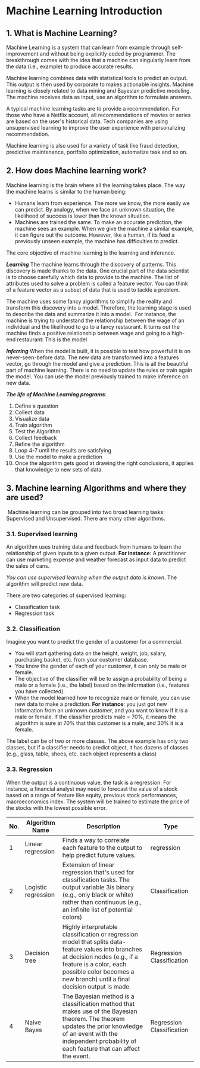 # Machine Learning Introduction

## 1. What is Machine Learning?
Machine Learning is a system that can learn from example through self-improvement and without being explicitly coded by programmer. 
The breakthrough comes with the idea that a machine can singularly learn from the data (i.e., example) to produce accurate results.

Machine learning combines data with statistical tools to predict an output. 
This output is then used by corporate to makes actionable insights. 
Machine learning is closely related to data mining and Bayesian predictive modeling. 
The machine receives data as input, use an algorithm to formulate answers.

A typical machine learning tasks are to provide a recommendation. 
For those who have a Netflix account, all recommendations of movies or series are based on the user's historical data. 
Tech companies are using unsupervised learning to improve the user experience with personalizing recommendation.

Machine learning is also used for a variety of task like fraud detection, predictive maintenance, portfolio optimization, automatize task and so on.

## 2. How does Machine learning work?
Machine learning is the brain where all the learning takes place. 
The way the machine learns is similar to the human being: 
- Humans learn from experience. The more we know, the more easily we can predict. By analogy, when we face an unknown situation, the likelihood of success is lower than the known situation. 
- Machines are trained the same. To make an accurate prediction, the machine sees an example. When we give the machine a similar example, it can figure out the outcome. However, like a human, if its feed a previously unseen example, the machine has difficulties to predict.

The core objective of machine learning is the learning and inference. 

**_Learning_**
The machine learns through the discovery of patterns. This discovery is made thanks to the data. One crucial part of the data scientist is to choose carefully which data to provide to the machine. The list of attributes used to solve a problem is called a feature vector. You can think of a feature vector as a subset of data that is used to tackle a problem.

The machine uses some fancy algorithms to simplify the reality and transform this discovery into a model. Therefore, the learning stage is used to describe the data and summarize it into a model.
<IMG>
For instance, the machine is trying to understand the relationship between the wage of an individual and the likelihood to go to a fancy restaurant. It turns out the machine finds a positive relationship between wage and going to a high-end restaurant: This is the model

**_Inferring_**
When the model is built, it is possible to test how powerful it is on never-seen-before data. The new data are transformed into a features vector, go through the model and give a prediction. This is all the beautiful part of machine learning. There is no need to update the rules or train again the model. You can use the model previously trained to make inference on new data.
<IMG>

**_The life of Machine Learning programs_**:
1. Define a question
2. Collect data
3. Visualize data
4. Train algorithm
5. Test the Algorithm
6. Collect feedback
7. Refine the algorithm
8. Loop 4-7 until the results are satisfying
9. Use the model to make a prediction
10. Once the algorithm gets good at drawing the right conclusions, it applies that knowledge to new sets of data.

## 3. Machine learning Algorithms and where they are used?
<IMG>
Machine learning can be grouped into two broad learning tasks: Supervised and Unsupervised. There are many other algorithms.

### 3.1. Supervised learning
An algorithm uses training data and feedback from humans to learn the relationship of given inputs to a given output. 
**For instance**: A practitioner can use marketing expense and weather forecast as input data to predict the sales of cans.

_You can use supervised learning when the output data is known_. The algorithm will predict new data.

There are two categories of supervised learning:
- Classification task
- Regression task

### 3.2. Classification
Imagine you want to predict the gender of a customer for a commercial. 
- You will start gathering data on the height, weight, job, salary, purchasing basket, etc. from your customer database. 
- You know the gender of each of your customer, it can only be male or female. 
- The objective of the classifier will be to assign a probability of being a male or a female (i.e., the label) based on the information (i.e., features you have collected). 
- When the model learned how to recognize male or female, you can use new data to make a prediction. 
	**For instance**: you just got new information from an unknown customer, and you want to know if it is a male or female. If the classifier predicts male = 70%, it means the algorithm is sure at 70% that this customer is a male, and 30% it is a female.

The label can be of two or more classes. The above example has only two classes, but if a classifier needs to predict object, it has dozens of classes (e.g., glass, table, shoes, etc. each object represents a class)

### 3.3. Regression
When the output is a continuous value, the task is a regression. For instance, a financial analyst may need to forecast the value of a stock based on a range of feature like equity, previous stock performances, macroeconomics index. The system will be trained to estimate the price of the stocks with the lowest possible error.

|No.	|Algorithm Name		|Description	|Type	|
|-------|-------------------|---------------|-------|
|1		|Linear regression	|Finds a way to correlate each feature to the output to help predict future values.	|regression 	|
|2		|Logistic regression|Extension of linear regression that's used for classification tasks. The output variable 3is binary (e.g., only black or white) rather than continuous (e.g., an infinite list of potential colors)	|Classification 	|
|3		|Decision tree		|Highly interpretable classification or regression model that splits data-feature values into branches at decision nodes (e.g., if a feature is a color, each possible color becomes a new branch) until a final decision output is made	| Regression Classification|
|4		|Naive Bayes		|The Bayesian method is a classification method that makes use of the Bayesian theorem. The theorem updates the prior knowledge of an event with the independent probability of each feature that can affect the event. 	|Regression Classification 	|
